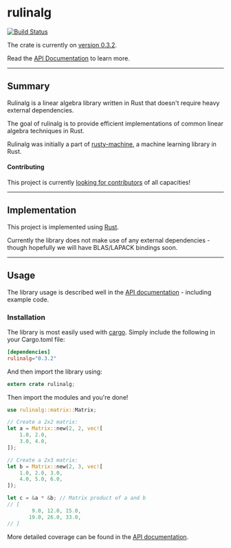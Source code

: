 # rulinalg

[![Build Status](https://travis-ci.org/AtheMathmo/rulinalg.svg?branch=master)](https://travis-ci.org/AtheMathmo/rulinalg)

The crate is currently on [version 0.3.2](https://crates.io/crates/rulinalg).

Read the [API Documentation](https://athemathmo.github.io/rulinalg) to learn more.

---

## Summary

Rulinalg is a linear algebra library written in Rust that doesn't require heavy external dependencies.

The goal of rulinalg is to provide efficient implementations of common linear algebra techniques
in Rust.

Rulinalg was initially a part of [rusty-machine](https://github.com/AtheMathmo/rusty-machine), a machine
learning library in Rust.

#### Contributing

This project is currently [looking for contributors](CONTRIBUTING.md) of all capacities!

---

## Implementation

This project is implemented using [Rust](https://www.rust-lang.org/).

Currently the library does not make use of any external dependencies - though hopefully
we will have BLAS/LAPACK bindings soon.

---

## Usage

The library usage is described well in the [API documentation](https://AtheMathmo.github.io/rulinalg/) - including example code.

### Installation

The library is most easily used with [cargo](http://doc.crates.io/guide.html). Simply include the following in your Cargo.toml file:

```toml
[dependencies]
rulinalg="0.3.2"
```

And then import the library using:

```rust
extern crate rulinalg;
```

Then import the modules and you're done!

```rust
use rulinalg::matrix::Matrix;

// Create a 2x2 matrix:
let a = Matrix::new(2, 2, vec![
    1.0, 2.0,
    3.0, 4.0,
]);

// Create a 2x3 matrix:
let b = Matrix::new(2, 3, vec![
    1.0, 2.0, 3.0,
    4.0, 5.0, 6.0,
]);

let c = &a * &b; // Matrix product of a and b
// [
        9.0, 12.0, 15.0,
       19.0, 26.0, 33.0,
// ]
```

More detailed coverage can be found in the [API documentation](https://AtheMathmo.github.io/rulinalg/).
